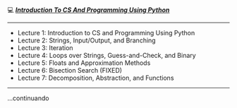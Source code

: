 
💻 [***Introduction To CS And Programming Using Python***](https://ocw.mit.edu/courses/6-100l-introduction-to-cs-and-programming-using-python-fall-2022/)

----

- Lecture 1: Introduction to CS and Programming Using Python
- Lecture 2: Strings, Input/Output, and Branching
- Lecture 3: Iteration
- Lecture 4: Loops over Strings, Guess-and-Check, and Binary
- Lecture 5: Floats and Approximation Methods
- Lecture 6: Bisection Search (FIXED)
- Lecture 7: Decomposition, Abstraction, and Functions
---
...continuando